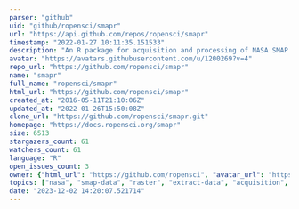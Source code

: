 ```yaml
---
parser: "github"
uid: "github/ropensci/smapr"
url: "https://api.github.com/repos/ropensci/smapr"
timestamp: "2022-01-27 10:11:35.151533"
description: "An R package for acquisition and processing of NASA SMAP data"
avatar: "https://avatars.githubusercontent.com/u/1200269?v=4"
repo_url: "https://github.com/ropensci/smapr"
name: "smapr"
full_name: "ropensci/smapr"
html_url: "https://github.com/ropensci/smapr"
created_at: "2016-05-11T21:10:06Z"
updated_at: "2022-01-26T15:50:08Z"
clone_url: "https://github.com/ropensci/smapr.git"
homepage: "https://docs.ropensci.org/smapr"
size: 6513
stargazers_count: 61
watchers_count: 61
language: "R"
open_issues_count: 3
owner: {"html_url": "https://github.com/ropensci", "avatar_url": "https://avatars.githubusercontent.com/u/1200269?v=4", "login": "ropensci", "type": "Organization"}
topics: ["nasa", "smap-data", "raster", "extract-data", "acquisition", "soil-moisture", "soil-moisture-sensor", "soil-mapping", "peer-reviewed", "r", "r-package", "rstats", "data-access"]
date: "2023-12-02 14:20:07.521714"
---
```

